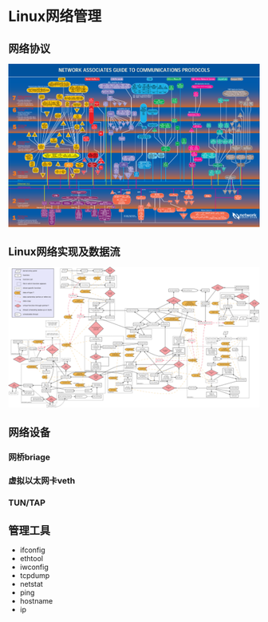 # Linux网络管理 #

## 网络协议 ##
![](doc/protocols.png)

## Linux网络实现及数据流 ##
![](doc/Network_data_flow_through_kernel.png)

## 网络设备 ##

### 网桥briage ###

### 虚拟以太网卡veth ###

### TUN/TAP ###

## 管理工具 ##
- ifconfig
- ethtool
- iwconfig
- tcpdump
- netstat
- ping
- hostname
- ip

